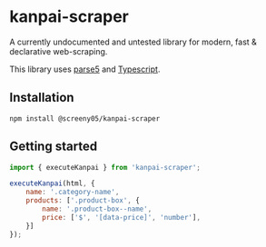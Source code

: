 # kanpai-scraper
A currently undocumented and untested library for modern, fast & declarative web-scraping.

This library uses [parse5](https://github.com/inikulin/parse5) and [Typescript](https://www.typescriptlang.org/).

## Installation
```
npm install @screeny05/kanpai-scraper
```

## Getting started
```javascript
import { executeKanpai } from 'kanpai-scraper';

executeKanpai(html, {
    name: '.category-name',
    products: ['.product-box', {
        name: '.product-box--name',
        price: ['$', '[data-price]', 'number'],
    }]
});
```

